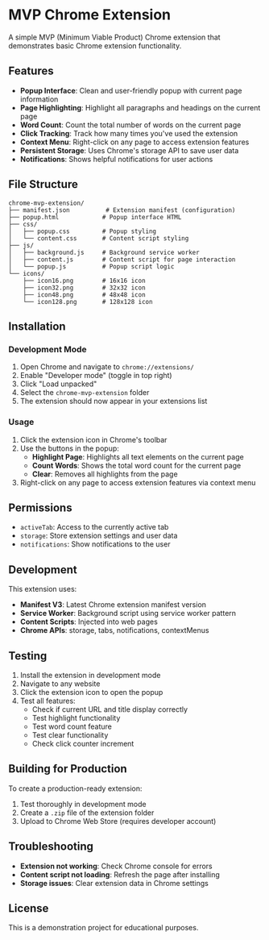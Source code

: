 # MVP Chrome Extension

A simple MVP (Minimum Viable Product) Chrome extension that demonstrates basic Chrome extension functionality.

## Features

- **Popup Interface**: Clean and user-friendly popup with current page information
- **Page Highlighting**: Highlight all paragraphs and headings on the current page
- **Word Count**: Count the total number of words on the current page
- **Click Tracking**: Track how many times you've used the extension
- **Context Menu**: Right-click on any page to access extension features
- **Persistent Storage**: Uses Chrome's storage API to save user data
- **Notifications**: Shows helpful notifications for user actions

## File Structure

```
chrome-mvp-extension/
├── manifest.json          # Extension manifest (configuration)
├── popup.html            # Popup interface HTML
├── css/
│   ├── popup.css         # Popup styling
│   └── content.css       # Content script styling
├── js/
│   ├── background.js     # Background service worker
│   ├── content.js        # Content script for page interaction
│   └── popup.js          # Popup script logic
└── icons/
    ├── icon16.png        # 16x16 icon
    ├── icon32.png        # 32x32 icon
    ├── icon48.png        # 48x48 icon
    └── icon128.png       # 128x128 icon
```

## Installation

### Development Mode

1. Open Chrome and navigate to `chrome://extensions/`
2. Enable "Developer mode" (toggle in top right)
3. Click "Load unpacked"
4. Select the `chrome-mvp-extension` folder
5. The extension should now appear in your extensions list

### Usage

1. Click the extension icon in Chrome's toolbar
2. Use the buttons in the popup:
   - **Highlight Page**: Highlights all text elements on the current page
   - **Count Words**: Shows the total word count for the current page
   - **Clear**: Removes all highlights from the page
3. Right-click on any page to access extension features via context menu

## Permissions

- `activeTab`: Access to the currently active tab
- `storage`: Store extension settings and user data
- `notifications`: Show notifications to the user

## Development

This extension uses:
- **Manifest V3**: Latest Chrome extension manifest version
- **Service Worker**: Background script using service worker pattern
- **Content Scripts**: Injected into web pages
- **Chrome APIs**: storage, tabs, notifications, contextMenus

## Testing

1. Install the extension in development mode
2. Navigate to any website
3. Click the extension icon to open the popup
4. Test all features:
   - Check if current URL and title display correctly
   - Test highlight functionality
   - Test word count feature
   - Test clear functionality
   - Check click counter increment

## Building for Production

To create a production-ready extension:

1. Test thoroughly in development mode
2. Create a `.zip` file of the extension folder
3. Upload to Chrome Web Store (requires developer account)

## Troubleshooting

- **Extension not working**: Check Chrome console for errors
- **Content script not loading**: Refresh the page after installing
- **Storage issues**: Clear extension data in Chrome settings

## License

This is a demonstration project for educational purposes.